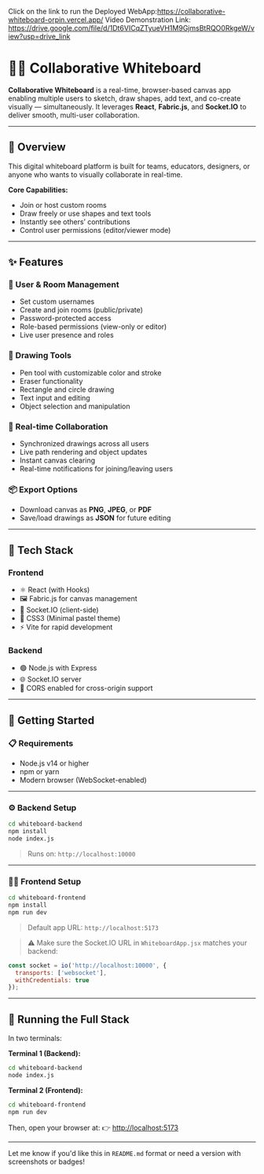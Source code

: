 Click on the link to run the Deployed WebApp:https://collaborative-whiteboard-orpin.vercel.app/
Video Demonstration Link: https://drive.google.com/file/d/1Dt6VICqZTyueVH1M9GjmsBtRQO0RkgeW/view?usp=drive_link
# 🧑‍🎨 Collaborative Whiteboard

**Collaborative Whiteboard** is a real-time, browser-based canvas app enabling multiple users to sketch, draw shapes, add text, and co-create visually — simultaneously. It leverages **React**, **Fabric.js**, and **Socket.IO** to deliver smooth, multi-user collaboration.

---

## 📝 Overview

This digital whiteboard platform is built for teams, educators, designers, or anyone who wants to visually collaborate in real-time.

**Core Capabilities:**

* Join or host custom rooms
* Draw freely or use shapes and text tools
* Instantly see others’ contributions
* Control user permissions (editor/viewer mode)

---

## ✨ Features

### 👥 User & Room Management

* Set custom usernames
* Create and join rooms (public/private)
* Password-protected access
* Role-based permissions (view-only or editor)
* Live user presence and roles

### 🎨 Drawing Tools

* Pen tool with customizable color and stroke
* Eraser functionality
* Rectangle and circle drawing
* Text input and editing
* Object selection and manipulation

### 🔁 Real-time Collaboration

* Synchronized drawings across all users
* Live path rendering and object updates
* Instant canvas clearing
* Real-time notifications for joining/leaving users

### 📦 Export Options

* Download canvas as **PNG**, **JPEG**, or **PDF**
* Save/load drawings as **JSON** for future editing

---

## 🧰 Tech Stack

### Frontend

* ⚛️ React (with Hooks)
* 🖼️ Fabric.js for canvas management
* 🔌 Socket.IO (client-side)
* 🎨 CSS3 (Minimal pastel theme)
* ⚡ Vite for rapid development

### Backend

* 🟢 Node.js with Express
* 🌐 Socket.IO server
* 🔐 CORS enabled for cross-origin support

---

## 🚀 Getting Started

### 📋 Requirements

* Node.js v14 or higher
* npm or yarn
* Modern browser (WebSocket-enabled)

---

### ⚙️ Backend Setup

```bash
cd whiteboard-backend
npm install
node index.js
```

> Runs on: `http://localhost:10000`

---

### 🧑‍💻 Frontend Setup

```bash
cd whiteboard-frontend
npm install
npm run dev
```

> Default app URL: `http://localhost:5173`

> ⚠️ Make sure the Socket.IO URL in `WhiteboardApp.jsx` matches your backend:

```js
const socket = io('http://localhost:10000', {
  transports: ['websocket'],
  withCredentials: true
});
```

---

## 📂 Running the Full Stack

In two terminals:

**Terminal 1 (Backend):**

```bash
cd whiteboard-backend
node index.js
```

**Terminal 2 (Frontend):**

```bash
cd whiteboard-frontend
npm run dev
```

Then, open your browser at:
👉 [http://localhost:5173](http://localhost:5173)

---

Let me know if you'd like this in `README.md` format or need a version with screenshots or badges!
